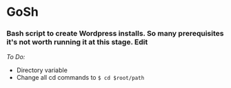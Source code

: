 # GoSh

### Bash script to create Wordpress installs. So many prerequisites it's not worth running it at this stage. Edit

*To Do:*
- Directory variable
- Change all cd commands to  `$ cd $root/path`